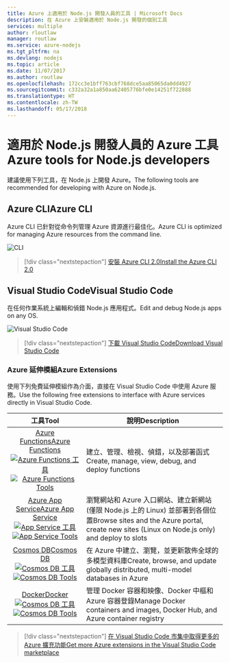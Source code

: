 ```yaml
---
title: Azure 上適用於 Node.js 開發人員的工具 | Microsoft Docs
description: 在 Azure 上安裝適用於 Node.js 開發的個別工具
services: multiple
author: rloutlaw
manager: routlaw
ms.service: azure-nodejs
ms.tgt_pltfrm: na
ms.devlang: nodejs
ms.topic: article
ms.date: 11/07/2017
ms.author: routlaw
ms.openlocfilehash: 172cc3e1bff763cbf768dce5aa85065da0dd4927
ms.sourcegitcommit: c332a32a1a850aa62405776bfe0e14251f722888
ms.translationtype: HT
ms.contentlocale: zh-TW
ms.lasthandoff: 05/17/2018
---
```

# <a name="azure-tools-for-nodejs-developers"></a><span data-ttu-id="0317a-103">適用於 Node.js 開發人員的 Azure 工具</span><span class="sxs-lookup"><span data-stu-id="0317a-103">Azure tools for Node.js developers</span></span>
<span data-ttu-id="0317a-104">建議使用下列工具，在 Node.js 上開發 Azure。</span><span class="sxs-lookup"><span data-stu-id="0317a-104">The following tools are recommended for developing with Azure on Node.js.</span></span>

## <a name="azure-cli"></a><span data-ttu-id="0317a-105">Azure CLI</span><span class="sxs-lookup"><span data-stu-id="0317a-105">Azure CLI</span></span>
<span data-ttu-id="0317a-106">Azure CLI 已針對從命令列管理 Azure 資源進行最佳化。</span><span class="sxs-lookup"><span data-stu-id="0317a-106">Azure CLI is optimized for managing Azure resources from the command line.</span></span>

![CLI](media/node-azure-tools/cli.png)
 
> [!div class="nextstepaction"]
> [<span data-ttu-id="0317a-108">安裝 Azure CLI 2.0</span><span class="sxs-lookup"><span data-stu-id="0317a-108">Install the Azure CLI 2.0</span></span>](https://docs.microsoft.com/cli/azure/install-az-cli2)

## <a name="visual-studio-code"></a><span data-ttu-id="0317a-109">Visual Studio Code</span><span class="sxs-lookup"><span data-stu-id="0317a-109">Visual Studio Code</span></span>
<span data-ttu-id="0317a-110">在任何作業系統上編輯和偵錯 Node.js 應用程式。</span><span class="sxs-lookup"><span data-stu-id="0317a-110">Edit and debug Node.js apps on any OS.</span></span>

![Visual Studio Code](media/node-azure-tools/vs-code.png)

> [!div class="nextstepaction"]
> [<span data-ttu-id="0317a-112">下載 Visual Studio Code</span><span class="sxs-lookup"><span data-stu-id="0317a-112">Download Visual Studio Code</span></span>](https://code.visualstudio.com)

### <a name="azure-extensions"></a><span data-ttu-id="0317a-113">Azure 延伸模組</span><span class="sxs-lookup"><span data-stu-id="0317a-113">Azure Extensions</span></span>
<span data-ttu-id="0317a-114">使用下列免費延伸模組作為介面，直接在 Visual Studio Code 中使用 Azure 服務。</span><span class="sxs-lookup"><span data-stu-id="0317a-114">Use the following free extensions to interface with Azure services directly in Visual Studio Code.</span></span>

| <span data-ttu-id="0317a-115">工具</span><span class="sxs-lookup"><span data-stu-id="0317a-115">Tool</span></span> | <span data-ttu-id="0317a-116">說明</span><span class="sxs-lookup"><span data-stu-id="0317a-116">Description</span></span>  |
|:---------:|---------|
| [<span data-ttu-id="0317a-117">Azure Functions</span><span class="sxs-lookup"><span data-stu-id="0317a-117">Azure Functions</span></span>](https://marketplace.visualstudio.com/items?itemName=ms-azuretools.vscode-azurefunctions) <br> <span data-ttu-id="0317a-118">[![Azure Functions 工具](media/node-azure-tools/icon-azure-functions.png)](https://marketplace.visualstudio.com/items?itemName=ms-azuretools.vscode-azurefunctions)</span><span class="sxs-lookup"><span data-stu-id="0317a-118">[![Azure Functions Tools](media/node-azure-tools/icon-azure-functions.png)](https://marketplace.visualstudio.com/items?itemName=ms-azuretools.vscode-azurefunctions)</span></span> | <span data-ttu-id="0317a-119">建立、管理、檢視、偵錯，以及部署函式</span><span class="sxs-lookup"><span data-stu-id="0317a-119">Create, manage, view, debug, and deploy functions</span></span>|
| [<span data-ttu-id="0317a-120">Azure App Service</span><span class="sxs-lookup"><span data-stu-id="0317a-120">Azure App Service</span></span>](https://marketplace.visualstudio.com/items?itemName=ms-azuretools.vscode-azureappservice) <br> <span data-ttu-id="0317a-121">[![App Service 工具](media/node-azure-tools/icon-azure-app-service.png)](https://marketplace.visualstudio.com/items?itemName=ms-azuretools.vscode-azureappservice)</span><span class="sxs-lookup"><span data-stu-id="0317a-121">[![App Service Tools](media/node-azure-tools/icon-azure-app-service.png)](https://marketplace.visualstudio.com/items?itemName=ms-azuretools.vscode-azureappservice)</span></span> | <span data-ttu-id="0317a-122">瀏覽網站和 Azure 入口網站、建立新網站 (僅限 Node.js 上的 Linux) 並部署到各個位置</span><span class="sxs-lookup"><span data-stu-id="0317a-122">Browse sites and the Azure portal, create new sites (Linux on Node.js only) and deploy to slots</span></span> |
| [<span data-ttu-id="0317a-123">Cosmos DB</span><span class="sxs-lookup"><span data-stu-id="0317a-123">Cosmos DB </span></span>](https://marketplace.visualstudio.com/items?itemName=ms-azuretools.vscode-cosmosdb)  <br> <span data-ttu-id="0317a-124">[![Cosmos DB 工具](media/node-azure-tools/icon-cosmos-db.png)](https://marketplace.visualstudio.com/items?itemName=ms-azuretools.vscode-cosmosdb)</span><span class="sxs-lookup"><span data-stu-id="0317a-124">[![Cosmos DB Tools](media/node-azure-tools/icon-cosmos-db.png)](https://marketplace.visualstudio.com/items?itemName=ms-azuretools.vscode-cosmosdb)</span></span>| <span data-ttu-id="0317a-125">在 Azure 中建立、瀏覽，並更新散佈全球的多模型資料庫</span><span class="sxs-lookup"><span data-stu-id="0317a-125">Create, browse, and update globally distributed, multi-model databases in Azure</span></span> |
| [<span data-ttu-id="0317a-126">Docker</span><span class="sxs-lookup"><span data-stu-id="0317a-126">Docker</span></span>](https://marketplace.visualstudio.com/items?itemName=formulahendry.docker-explorer)   <br> <span data-ttu-id="0317a-127">[![Cosmos DB 工具](media/node-azure-tools/icon-docker.png)](https://marketplace.visualstudio.com/items?itemName=formulahendry.docker-explorer)</span><span class="sxs-lookup"><span data-stu-id="0317a-127">[![Cosmos DB Tools](media/node-azure-tools/icon-docker.png)](https://marketplace.visualstudio.com/items?itemName=formulahendry.docker-explorer)</span></span>| <span data-ttu-id="0317a-128">管理 Docker 容器和映像、Docker 中樞和 Azure 容器登錄</span><span class="sxs-lookup"><span data-stu-id="0317a-128">Manage Docker containers and images, Docker Hub, and Azure container registry</span></span> |

> [!div class="nextstepaction"]
> [<span data-ttu-id="0317a-129">在 Visual Studio Code 市集中取得更多的 Azure 擴充功能</span><span class="sxs-lookup"><span data-stu-id="0317a-129">Get more Azure extensions in the Visual Studio Code marketplace</span></span>](https://marketplace.visualstudio.com/search?term=azure&target=VSCode&category=All%20categories&sortBy=Relevance)